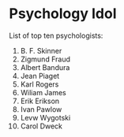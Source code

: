# Psychology Idol
List of top ten psychologists:

1. B. F. Skinner
1. Zigmund Fraud
1. Albert Bandura
1. Jean Piaget
1. Karl Rogers
1. Wiliam James
1. Erik Erikson
1. Ivan Pawlow
1. Levw Wygotski
1. Carol Dweck
